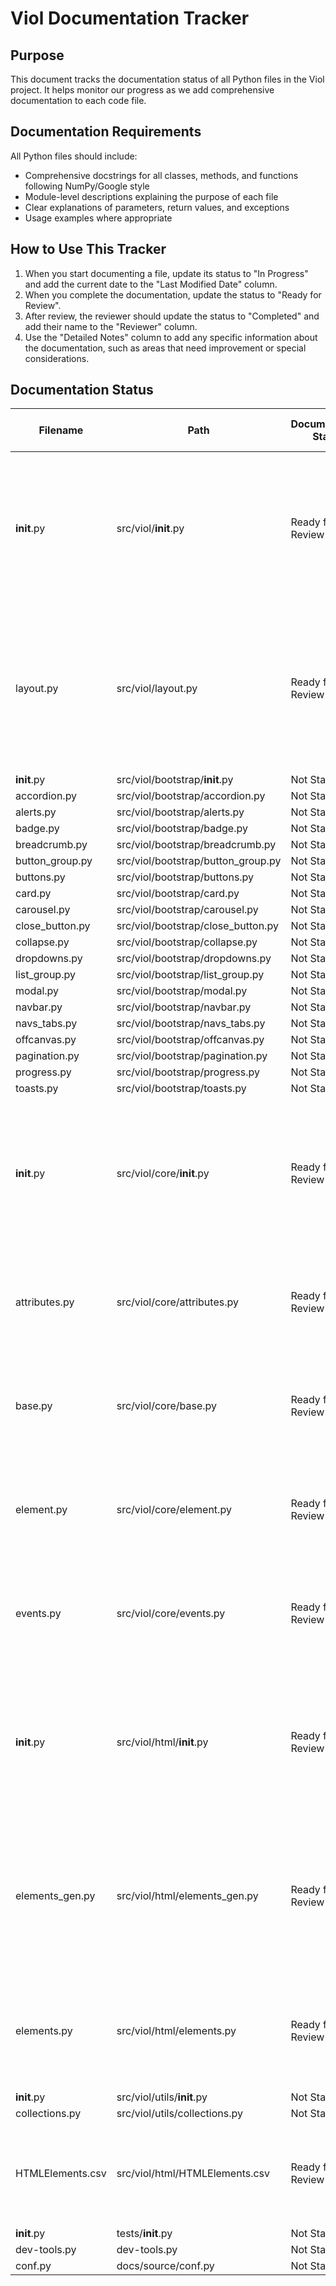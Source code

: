# Viol Documentation Tracker

## Purpose

This document tracks the documentation status of all Python files in the Viol project. It helps monitor our progress as we add comprehensive documentation to each code file.

## Documentation Requirements

All Python files should include:
- Comprehensive docstrings for all classes, methods, and functions following NumPy/Google style
- Module-level descriptions explaining the purpose of each file
- Clear explanations of parameters, return values, and exceptions
- Usage examples where appropriate

## How to Use This Tracker

1. When you start documenting a file, update its status to "In Progress" and add the current date to the "Last Modified Date" column.
2. When you complete the documentation, update the status to "Ready for Review".
3. After review, the reviewer should update the status to "Completed" and add their name to the "Reviewer" column.
4. Use the "Detailed Notes" column to add any specific information about the documentation, such as areas that need improvement or special considerations.

## Documentation Status

| Filename | Path | Documentation Status | Last Modified Date | Reviewer | Detailed Notes |
|----------|------|----------------------|-------------------|----------|---------------|
| __init__.py | src/viol/__init__.py | Ready for Review | 5/17/2025 | | Added comprehensive module docstring with purpose, core functionality, dependencies, usage examples, edge cases, and version history using NumPy-style format |
| layout.py | src/viol/layout.py | Ready for Review | 5/17/2025 | | Added comprehensive module docstring and NumPy-style docstrings for all functions and classes, including detailed parameters, returns, and examples |
| __init__.py | src/viol/bootstrap/__init__.py | Not Started | | | |
| accordion.py | src/viol/bootstrap/accordion.py | Not Started | | | |
| alerts.py | src/viol/bootstrap/alerts.py | Not Started | | | |
| badge.py | src/viol/bootstrap/badge.py | Not Started | | | |
| breadcrumb.py | src/viol/bootstrap/breadcrumb.py | Not Started | | | |
| button_group.py | src/viol/bootstrap/button_group.py | Not Started | | | |
| buttons.py | src/viol/bootstrap/buttons.py | Not Started | | | |
| card.py | src/viol/bootstrap/card.py | Not Started | | | |
| carousel.py | src/viol/bootstrap/carousel.py | Not Started | | | |
| close_button.py | src/viol/bootstrap/close_button.py | Not Started | | | |
| collapse.py | src/viol/bootstrap/collapse.py | Not Started | | | |
| dropdowns.py | src/viol/bootstrap/dropdowns.py | Not Started | | | |
| list_group.py | src/viol/bootstrap/list_group.py | Not Started | | | |
| modal.py | src/viol/bootstrap/modal.py | Not Started | | | |
| navbar.py | src/viol/bootstrap/navbar.py | Not Started | | | |
| navs_tabs.py | src/viol/bootstrap/navs_tabs.py | Not Started | | | |
| offcanvas.py | src/viol/bootstrap/offcanvas.py | Not Started | | | |
| pagination.py | src/viol/bootstrap/pagination.py | Not Started | | | |
| progress.py | src/viol/bootstrap/progress.py | Not Started | | | |
| toasts.py | src/viol/bootstrap/toasts.py | Not Started | | | |
| __init__.py | src/viol/core/__init__.py | Ready for Review | 5/17/2025 | | Added comprehensive module docstring with purpose, core functionality, dependencies, usage examples, edge cases, and version history using NumPy-style format |
| attributes.py | src/viol/core/attributes.py | Ready for Review | 5/17/2025 | | Added comprehensive module docstring and NumPy-style docstrings for all classes and methods |
| base.py | src/viol/core/base.py | Ready for Review | 5/17/2025 | | Added comprehensive module docstring and NumPy-style docstrings for all classes and methods |
| element.py | src/viol/core/element.py | Ready for Review | 5/17/2025 | | Added comprehensive module docstring and NumPy-style docstrings for all classes and methods |
| events.py | src/viol/core/events.py | Ready for Review | 5/17/2025 | | Added comprehensive module docstring and NumPy-style docstrings for all classes and methods |
| __init__.py | src/viol/html/__init__.py | Ready for Review | 5/17/2025 | | Added comprehensive module docstring with purpose, core functionality, dependencies, usage examples, edge cases, and version history using NumPy-style format |
| elements_gen.py | src/viol/html/elements_gen.py | Ready for Review | 5/17/2025 | | Added comprehensive module docstring with purpose, core functionality, dependencies, usage examples, edge cases, and version history using NumPy-style format |
| elements.py | src/viol/html/elements.py | Ready for Review | 5/17/2025 | | File is automatically generated by elements_gen.py - documentation is provided through the generator script |
| __init__.py | src/viol/utils/__init__.py | Not Started | | | |
| collections.py | src/viol/utils/collections.py | Not Started | | | |
| HTMLElements.csv | src/viol/html/HTMLElements.csv | Ready for Review | 5/17/2025 | | Data file with self-documenting column headers - used by elements_gen.py to generate elements.py |
| __init__.py | tests/__init__.py | Not Started | | | |
| dev-tools.py | dev-tools.py | Not Started | | | |
| conf.py | docs/source/conf.py | Not Started | | | |